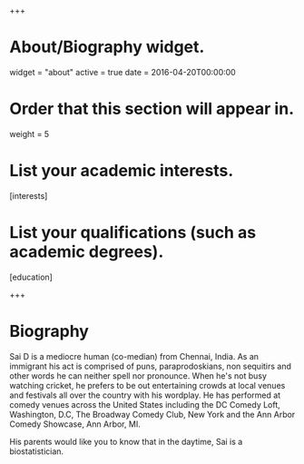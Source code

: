 +++
# About/Biography widget.
widget = "about"
active = true
date = 2016-04-20T00:00:00

# Order that this section will appear in.
weight = 5

# List your academic interests.
[interests]

# List your qualifications (such as academic degrees).
[education]
  
 
+++


# Biography
Sai D is a mediocre human (co-median) from Chennai, India. As an immigrant his act is comprised of puns, paraprodoskians, non sequitirs and other words he can neither spell nor pronounce. When he's not busy watching cricket, he prefers to be out entertaining crowds at local venues and festivals all over the country with his wordplay. He has performed at comedy venues across the United States including the DC Comedy Loft, Washington, D.C, The Broadway Comedy Club, New York and the Ann Arbor Comedy Showcase, Ann Arbor, MI.

His parents would like you to know that in the daytime, Sai is a biostatistician. 
